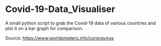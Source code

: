 # Covid-19-Data_Visualiser
A small python script to grab the Covid-19 data of various countries and plot it on a bar graph for comparison.

Source: https://www.worldometers.info/coronavirus

